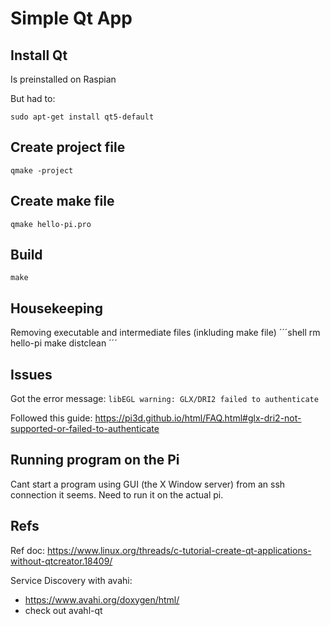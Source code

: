 # Simple Qt App

## Install Qt
Is preinstalled on Raspian

But had to:
```shell
sudo apt-get install qt5-default
```

## Create project file
```shell
qmake -project
```

## Create make file
```shell
qmake hello-pi.pro
```

## Build
```shell
make
```

## Housekeeping
Removing executable and intermediate files (inkluding make file)
´´´shell
rm hello-pi
make distclean
´´´

## Issues
Got the error message: `libEGL warning: GLX/DRI2 failed to authenticate`

Followed this guide: https://pi3d.github.io/html/FAQ.html#glx-dri2-not-supported-or-failed-to-authenticate

## Running program on the Pi
Cant start a program using GUI (the X Window server) from an ssh connection it seems. Need to run it on the actual pi.

## Refs
Ref doc: https://www.linux.org/threads/c-tutorial-create-qt-applications-without-qtcreator.18409/

Service Discovery with avahi:
- https://www.avahi.org/doxygen/html/
- check out avahl-qt